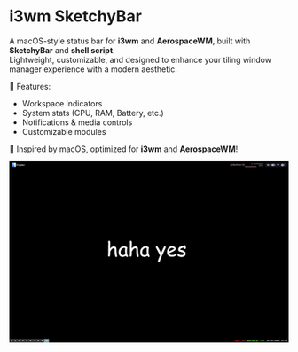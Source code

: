 # i3wm SketchyBar

A macOS-style status bar for **i3wm** and **AerospaceWM**, built with **SketchyBar** and **shell script**.  
Lightweight, customizable, and designed to enhance your tiling window manager experience with a modern aesthetic.  

🚀 Features:
- Workspace indicators  
- System stats (CPU, RAM, Battery, etc.)  
- Notifications & media controls  
- Customizable modules  

🎨 Inspired by macOS, optimized for **i3wm** and **AerospaceWM**!  

![Image Alt](https://github.com/MungkornHorpanich/sketchybar_i3wm_bar/blob/main/example1.png?raw=true)

